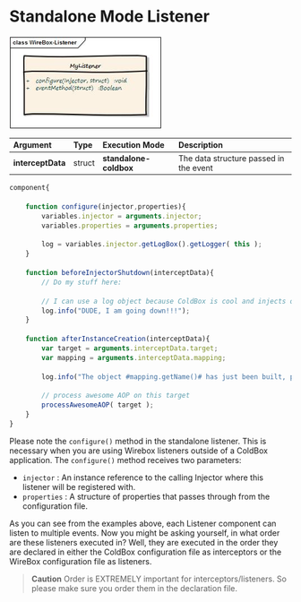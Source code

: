 # Standalone Mode Listener

![](../../../.gitbook/assets/standAloneListener.jpg)

| **Argument** | **Type** | **Execution Mode** | **Description** |
| :--- | :--- | :--- | :--- |
| **interceptData** | struct | **standalone-coldbox** | The data structure passed in the event |

```javascript
component{

    function configure(injector,properties){
        variables.injector = arguments.injector;
        variables.properties = arguments.properties;

        log = variables.injector.getLogBox().getLogger( this );
    }

    function beforeInjectorShutdown(interceptData){
        // Do my stuff here:

        // I can use a log object because ColdBox is cool and injects one for me already.
        log.info("DUDE, I am going down!!!");
    }

    function afterInstanceCreation(interceptData){
        var target = arguments.interceptData.target;
        var mapping = arguments.interceptData.mapping;

        log.info("The object #mapping.getName()# has just been built, performing my awesome AOP processing on it.");

        // process awesome AOP on this target
        processAwesomeAOP( target );
    }
}
```

Please note the `configure()` method in the standalone listener. This is necessary when you are using Wirebox listeners outside of a ColdBox application. The `configure()` method receives two parameters:

* `injector` : An instance reference to the calling Injector where this listener will be registered with.
* `properties` : A structure of properties that passes through from the configuration file.

As you can see from the examples above, each Listener component can listen to multiple events. Now you might be asking yourself, in what order are these listeners executed in? Well, they are executed in the order they are declared in either the ColdBox configuration file as interceptors or the WireBox configuration file as listeners.

> **Caution** Order is EXTREMELY important for interceptors/listeners. So please make sure you order them in the declaration file.

